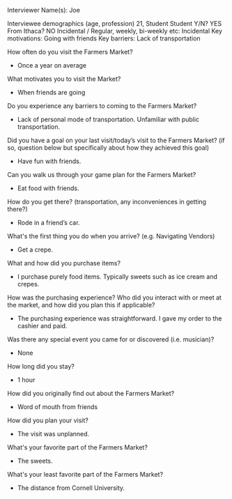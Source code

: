 Interviewer Name(s): Joe

Interviewee demographics (age, profession) 21, Student
Student Y/N? YES
From Ithaca? NO
Incidental / Regular, weekly, bi-weekly etc: Incidental
Key motivations: Going with friends
Key barriers: Lack of transportation

How often do you visit the Farmers Market?

- Once a year on average

What motivates you to visit the Market?

- When friends are going

Do you experience any barriers to coming to the Farmers Market?

- Lack of personal mode of transportation. Unfamiliar with public transportation.

Did you have a goal on your last visit/today’s visit to the Farmers Market?
(if so, question below but specifically about how they achieved this goal)

- Have fun with friends.

Can you walk us through your game plan for the Farmers Market?

- Eat food with friends.

How do you get there? (transportation, any inconveniences in getting there?)

- Rode in a friend’s car.

What's the first thing you do when you arrive? (e.g. Navigating Vendors)

- Get a crepe.

What and how did you purchase items?

- I purchase purely food items. Typically sweets such as ice cream and crepes.

How was the purchasing experience? Who did you interact with or meet at the market, and how did you plan this if applicable?

- The purchasing experience was straightforward. I gave my order to the cashier and paid.

Was there any special event you came for or discovered (i.e. musician)?

- None

How long did you stay?

- 1 hour

How did you originally find out about the Farmers Market?

- Word of mouth from friends

How did you plan your visit?

- The visit was unplanned.

What's your favorite part of the Farmers Market?

- The sweets.

What's your least favorite part of the Farmers Market?

- The distance from Cornell University.
